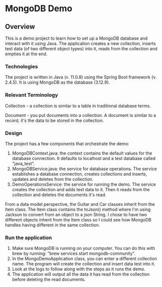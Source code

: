# MongoDB Demo

## Overview 
This is a demo project to learn how to set up a MongoDB database and interact with it using Java. The application creates a new collection, inserts test data (of two different object types) into it, reads from the collection and empties it at the end.

### Technologies
The project is written in Java (v. 11.0.8) using the Spring Boot framework (v. 2.4.5). It is using MongoDB as the database (3.12.9).

### Relevant Terminology
Collection - a collection is similar to a table in traditional database terms.

Document - you put documents into a collection. A document is similar to a record, it's the data to be stored in the collection.

### Design
The project has a few components that orchestrate the demo:
1. MongoDBContext.java: the context contains the default values for the database connection. It defaults to localhost and a test database called "java_test".
2. MongoDBService.java: the service for database operations. The service establishes a database connection, creates collections and inserts, updates and deletes from the collection.
3. DemoOperationsService: the service for running the demo. The service creates the collection and adds test data to it. Then it reads from the collection and deletes the documents it's read.

From a data model perspective, the Guitar and Car classes inherit from the Item class. The Item class contains the toJson() method where I'm using Jackson to convert from an object to a json String.
I chose to have two different objects inherit from the Item class so I could see how MongoDB handles having different in the same collection.  

### Run the application
1. Make sure MongoDB is running on your computer. You can do this with brew by running: "brew services start mongodb-community". 
2. In the MongoDemoApplication class, you can enter a different collection name. The program will create the collection and insert data test into it.
3. Look at the logs to follow along with the steps as it runs the demo.
4. The application will output all the data it has read from the collection before deleting the read documents.

 
 






